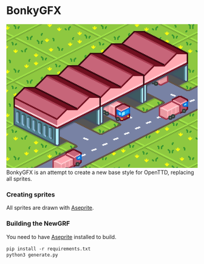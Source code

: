 # BonkyGFX
![Screenshot of OpenTTD with BonkGFX](screenshot.png)
BonkyGFX is an attempt to create a new base style for OpenTTD, replacing all sprites.
### Creating sprites
All sprites are drawn with [Aseprite](https://www.aseprite.org/).
### Building the NewGRF
You need to have [Aseprite](https://www.aseprite.org/) installed to build.
```
pip install -r requirements.txt
python3 generate.py
```